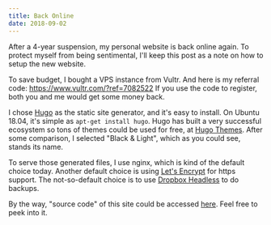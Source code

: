 ```yaml
---
title: Back Online
date: 2018-09-02
---
```


After a 4-year suspension, my personal website is back online again. To protect myself from being sentimental, I'll keep this post as a note on how to setup the new website.

To save budget, I bought a VPS instance from Vultr. And here is my referral code: https://www.vultr.com/?ref=7082522 
If you use the code to register, both you and me would get some money back.

I chose [Hugo](https://github.com/gohugoio/hugo) as the static site generator, and it's easy to install. On Ubuntu 18.04, it's simple as `apt-get install hugo`. Hugo has built a very successful ecosystem so tons of themes could be used for free, at [Hugo Themes](http://themes.gohugo.io/). After some comparison, I selected "Black & Light", which as you could see, stands its name.

To serve those generated files, I use nginx, which is kind of the default choice today. Another default choice is using [Let's Encrypt](https://letsencrypt.org/getting-started/) for https support. The not-so-default choice is to use [Dropbox Headless](https://www.dropbox.com/install-linux) to do backups.

By the way, "source code" of this site could be accessed [here](https://github.com/cannium/site2018). Feel free to peek into it.